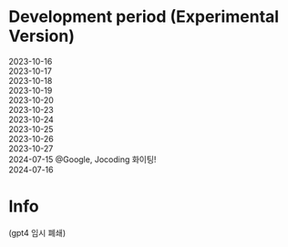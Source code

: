 # Development period (Experimental Version)
2023-10-16\
2023-10-17\
2023-10-18\
2023-10-19\
2023-10-20\
2023-10-23\
2023-10-24\
2023-10-25\
2023-10-26\
2023-10-27\
2024-07-15 @Google, Jocoding 화이팅!\
2024-07-16

# Info
(gpt4 임시 폐쇄)